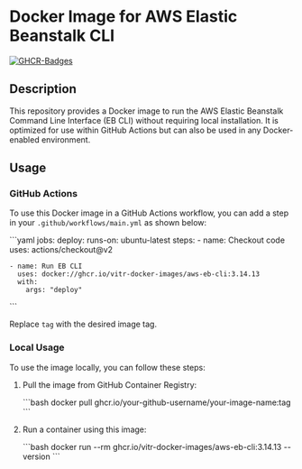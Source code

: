 # Docker Image for AWS Elastic Beanstalk CLI

[![GHCR-Badges](https://ghcr-badge.egpl.dev/vitr-docker-images/aws-eb-cli/tags?color=%2344cc11&amp;ignore=latest&amp;n=3&amp;label=image+tags&amp;trim=)](https://ghcr-badge.egpl.dev/)

## Description

This repository provides a Docker image to run the AWS Elastic Beanstalk Command Line Interface (EB CLI) without requiring local installation. It is optimized for use within GitHub Actions but can also be used in any Docker-enabled environment.

## Usage

### GitHub Actions

To use this Docker image in a GitHub Actions workflow, you can add a step in your `.github/workflows/main.yml` as shown below:

\```yaml
jobs:
  deploy:
    runs-on: ubuntu-latest
    steps:
    - name: Checkout code
      uses: actions/checkout@v2

    - name: Run EB CLI
      uses: docker://ghcr.io/vitr-docker-images/aws-eb-cli:3.14.13
      with:
        args: "deploy"
\```

Replace `tag` with the desired image tag.

### Local Usage

To use the image locally, you can follow these steps:

1. Pull the image from GitHub Container Registry:

    \```bash
    docker pull ghcr.io/your-github-username/your-image-name:tag
    \```

2. Run a container using this image:

    \```bash
    docker run --rm ghcr.io/vitr-docker-images/aws-eb-cli:3.14.13 --version
    \```

